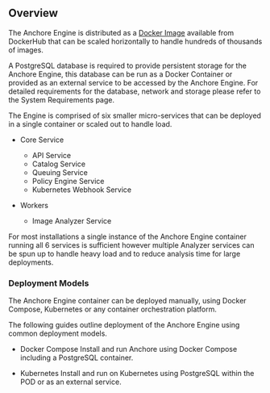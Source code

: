 ## Overview

The Anchore Engine is distributed as a [Docker Image](https://hub.docker.com/r/anchore/anchore-engine) available from DockerHub that can be scaled horizontally to handle hundreds of thousands of images.

A PostgreSQL database is required to provide persistent storage for the Anchore Engine, this database can be run as a Docker Container or provided as an external service to be accessed by the Anchore Engine. For detailed requirements for the database, network and storage please refer to the System Requirements page.

The Engine is comprised of six smaller micro-services that can be deployed in a single container or scaled out to handle load.

- Core Service
    - API Service
    - Catalog Service
    - Queuing Service
    - Policy Engine Service
    - Kubernetes Webhook Service

- Workers
    - Image Analyzer Service

For most installations a single instance of the Anchore Engine container running all 6 services is sufficient however multiple Analyzer services can be spun up to handle heavy load and to reduce analysis time for large deployments.

### Deployment Models

The Anchore Engine container can be deployed manually, using Docker Compose, Kubernetes or any container orchestration platform.

The following guides outline deployment of the Anchore Engine using common deployment models.

- Docker Compose
    Install and run Anchore using Docker Compose including a PostgreSQL container.

- Kubernetes
    Install and run on Kubernetes using PostgreSQL within the POD or as an external service.
